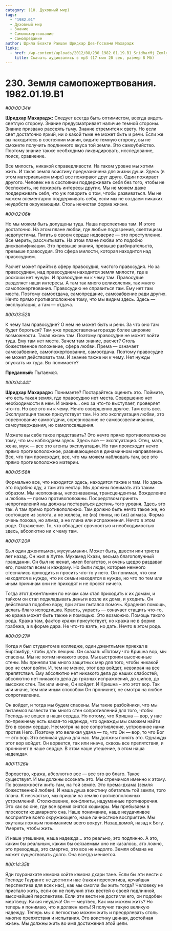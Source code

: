 ```yaml
---
category: (18. Духовный мир)
tags:
  - "1982.01"
  - Духовный мир
  - Знание
  - Самопожертвование
  - Самопредание
author: Шрила Бхакти Ракшак Шридхар Дев-Госвами Махарадж
links:
  - href: /wp-content/uploads/2012/08/230_1982.01.19.B1_SridharMj_Zemlya_samopojertvovaniya.mp3
    title: Скачать аудиозапись в mp3 (17 мин 20 сек, размер 8 Мб)
---
```


# 230. Земля самопожертвования. 1982.01.19.B1

*#00:00:34#*

**Шридхар Махарадж:** Следует всегда быть оптимистом, всегда видеть светлую сторону. Знание предусматривает наличие темной стороны. Знание призвано рассеять тьму. Знание стремится к свету. Но если свет достаточно яркий, ни о какой тьме не может быть и речи. Если же вы находитесь в состоянии мании, видите темную сторону, вы не сможете получить подлинного вкуса той земли. Это самоубийство. Поэтому знание также необходимо ликвидировать, исследование, поиск, сравнение.

Все милость, никакой справедливости. На таком уровне мы хотим жить. И такая земля воистину предназначена для жизни души. Здесь (в этом материальном мире) все пожирают друг друга. Один пожирает другого. Человек не в состоянии поддерживать себя без того, чтобы не беспокоить, не пожирать интересы других. Мы не можем даже поддерживать себя, что уж говорить о том, чтобы развиваться. Мы не можем элементарно поддерживать себя, если мы не создаем никаких неудобств окружающим. Столь нечистая форма жизни.

*#00:02:06#*

Но мы можем быть допущены туда. Наша перспектива там. И этого достаточно. На этом плане любви, где любые подозрения, скептицизм недопустимы. Питать в своем сердце недоверие — это преступление. Все мерить, рассчитывать. На этом плане любви это подобно дисквалификации. Это превыше знания, превыше разбирательств, превыше правосудия. Это сфера милости, которая находится над правосудием.

Расчет может прийти в сферу правосудия, чистого правосудия. Но за правосудием, над правосудием находится земля милости, где в роскоши нет нужды. И правосудие ни к чему там. Правосудие разделяет наши интересы. А там так много великолепия, так много самопожертвования. Правосудию не справиться там. Ему нет там места. Поэтому самоотдача, самопредание, самозабвение ради других. Нечто прямо противоположное тому, что мы видим здесь. Здесь — эксплуатация, а там — отдача.

*#00:03:52#*

К чему там правосудие? О нем не может быть и речи. За что оно там будет бороться? Там уже предоставлены гораздо более широкие возможности. Такая жизнь там. Поэтому правосудие не может войти туда. Ему там нет места. Зачем там знание, расчет? Столь божественное положение, сфера любви. Према — означает самозабвение, самопожертвование, самоотдача. Поэтому правосудие не может действовать там. И знание также ни к чему. Нет нужды впускать их туда. Вы понимаете?

**Преданный:** Пытаемся.

*#00:04:44#*

**Шридхар Махарадж:** Понимаете? Постарайтесь оценить это. Поймите, что есть такая земля, где правосудию нет места. Совершенно нет необходимости в нем. И знание… оно за что-то выступает, проверяет что-то. Но все это ни к чему. Нечто совершенно другое. Там есть все. Эксплуатация также присутствует там. Но это эксплуатация любви, это соревнование самоотдачи, соревнование не самовозвеличивания, самоутверждения, но самопосвящения.

Можете вы себе такое представить? Это нечто прямо противоположное тому, что мы наблюдаем здесь. Здесь все — эксплуатация. Отец, мать, жена, муж — все это агенты эксплуатации. Но там происходит нечто прямо противоположное, развивающееся в динамичном направлении. Все, что там происходит, все, что мы можем наблюдать там, все это прямо противоположно материи.

*#00:05:56#*

Формально все, что находится здесь, находится также и там. Но здесь это подобно яду, а там это нектар. Мы должны понимать это таким образом. Мы неопознаны, непознаваемы, трансцендентны. Вожделение и любовь — прямо противоположны. Посредством принять непротивлений мы должны постараться достичь того уровня. Здесь это так. А там прямо противоположно. Там должно быть нечто такое же, но состоящее из золота, а не железа, не (из) глины, но (из) алмаза. Форма очень похожа, но алмаз, а не глина или испражнения. Нечто в этом роде. Отражение. То, что обладает срочностью и необходимостью здесь, абсолютно ни к чему там.

*#00:07:20#*

Был один джентльмен, мусульманин. Может быть, двести или триста лет назад. Он жил в Хугле. Мухамед Кхази, весьма благополучный гражданин. Он был не женат, имел богатство, и очень щедро раздавал его, помогал всем и каждому. Но были люди, которые немного стеснялись приходить и просить что-то у него. Он понимал, что они находятся в нужде, что их семьи находятся в нужде, но что по тем или иным причинам они не приходят и не просят ничего.

Тогда этот джентльмен по ночам сам стал приходить к их домам, и тайком он стал подкладывать деньги возле их дома, и уходить. Он действовал подобно вору, при этом пытался помочь. Краденая помощь, делать благо исподтишка. Красть, украсть — означает стащить что-то, но кража может быть также и помощью. Это возможно. Помощь такого рода. Кража там, фактор кражи присутствует, но кража не в форме грабежа, а в форме дара. Не что-то взять, но дать. Нечто в этом роде.

*#00:09:27#*

Когда я был студентом в колледже, один джентльмен приехал в Биргамбур, чтобы дать лекцию. Он сказал: «Потому что Кришна вор, мы спасены. Мы не хотим никакого вора. Мы выстроили высоченные стены. Мы приняли так много защитных мер для того, чтобы никакой вор не смог войти. И, тем не менее, этот вор войдет, невзирая на все препятствия. Ему абсолютно нет никакого дела до наших слабостей, абсолютно нет никакого дела до грязных испражнений, до шипов, до высоких стен. Так или иначе, Он войдет. И Кришна – это этот вор. Так или иначе, тем или иным способом Он проникнет, не смотря на любое сопротивление.

Он войдет, и тогда мы будем спасены. Мы такие разбойники, что мы пытаемся возвести так много стен сопротивлений для того, чтобы Господь не вошел в наши сердца. Но потому, что Кришна — вор, у нас по-прежнему есть какая-то надежда, что однажды мы сможем найти Его в своем сердце. Несмотря на все сопротивление, устроенное нами против Него. Поэтому это великая удача — то, что Он — вор, то что Бог — это вор. Это великая удача для нас. Мы должны понять это. Однажды этот вор войдет. Он ворвется, так или иначе, сквозь все препятствия, и проникнет в наше сердце. В этом наше утешение, в этом наша надежда».

*#00:11:26#*

Воровство, кража, абсолютно все — все это во благо. Такое существует. И мы должны осознать это. Мы стремимся именно к этому. По возможности жить там, на той земле. Это према-дхама (земля божественной любви). И наша душа воистину обитатель той земли, того плана. К несчастью, мы пришли на землю противоположных устремлений. Столкновение, конфликты, надуманные противоречия. Это как во сне, где все время снятся кошмары. Мы пребываем в плоскости кошмарного сна. Наше понимание, наше неудачливое восприятие всего окружающего, наше личностное восприятие. Мы окутаны ложным пониманием всего вокруг. Назад домой, назад к Богу. Умереть, чтобы жить.

И наше утешение, наша надежда… это реально, это подлинно. А это, каким бы реальным, каким бы осязаемым оно не казалось, это ложно, это преходяще, это смертно, это все не надолго. Земля обмана не может существовать долго. Она всегда меняется.

*#00:14:35#*

Яди гоуранахате кемона хойте кемона дхари тане. Если бы эти вести о Господе Гауранге не достигли нас (такая перспектива, ярчайшая перспектива для всех нас), как мы смогли бы жить тогда? Человеку не пристало жить, если он не получил этих вестей о своей подлинной, высочайшей перспективе. Если эти вести не достигли его, он подобен мертвецу. Какая неудача! Он — мертвец. Как мы можем жить? Но теперь я понимаю, что я должен жить! Я получил такую великую надежду. Теперь мы с легкостью можем жить и преодолевать столь многие препятствия и испытания. Это воистину ценная, достойная жизнь. Мы должны жить во имя достижения этой цели.

